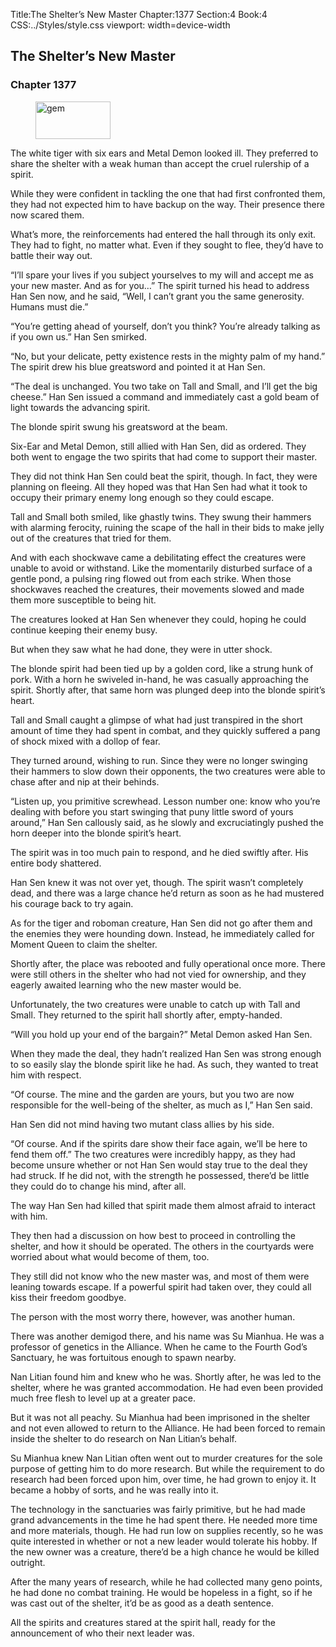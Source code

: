 Title:The Shelter’s New Master 
Chapter:1377 
Section:4 
Book:4 
CSS:../Styles/style.css 
viewport: width=device-width
  
## The Shelter’s New Master
### Chapter 1377
  
<figure>
	<img src="../Images/gem.gif" alt="gem" id="gem" width="120" height="60" />
</figure>
  

  
The white tiger with six ears and Metal Demon looked ill. They preferred to share the shelter with a weak human than accept the cruel rulership of a spirit.

While they were confident in tackling the one that had first confronted them, they had not expected him to have backup on the way. Their presence there now scared them.

What’s more, the reinforcements had entered the hall through its only exit. They had to fight, no matter what. Even if they sought to flee, they’d have to battle their way out.

“I’ll spare your lives if you subject yourselves to my will and accept me as your new master. And as for you…” The spirit turned his head to address Han Sen now, and he said, “Well, I can’t grant you the same generosity. Humans must die.”

“You’re getting ahead of yourself, don’t you think? You’re already talking as if you own us.” Han Sen smirked.

“No, but your delicate, petty existence rests in the mighty palm of my hand.” The spirit drew his blue greatsword and pointed it at Han Sen.

“The deal is unchanged. You two take on Tall and Small, and I’ll get the big cheese.” Han Sen issued a command and immediately cast a gold beam of light towards the advancing spirit.

The blonde spirit swung his greatsword at the beam.

Six-Ear and Metal Demon, still allied with Han Sen, did as ordered. They both went to engage the two spirits that had come to support their master.

They did not think Han Sen could beat the spirit, though. In fact, they were planning on fleeing. All they hoped was that Han Sen had what it took to occupy their primary enemy long enough so they could escape.

Tall and Small both smiled, like ghastly twins. They swung their hammers with alarming ferocity, ruining the scape of the hall in their bids to make jelly out of the creatures that tried for them.

And with each shockwave came a debilitating effect the creatures were unable to avoid or withstand. Like the momentarily disturbed surface of a gentle pond, a pulsing ring flowed out from each strike. When those shockwaves reached the creatures, their movements slowed and made them more susceptible to being hit.

The creatures looked at Han Sen whenever they could, hoping he could continue keeping their enemy busy.

But when they saw what he had done, they were in utter shock.

The blonde spirit had been tied up by a golden cord, like a strung hunk of pork. With a horn he swiveled in-hand, he was casually approaching the spirit. Shortly after, that same horn was plunged deep into the blonde spirit’s heart.

Tall and Small caught a glimpse of what had just transpired in the short amount of time they had spent in combat, and they quickly suffered a pang of shock mixed with a dollop of fear.

They turned around, wishing to run. Since they were no longer swinging their hammers to slow down their opponents, the two creatures were able to chase after and nip at their behinds.

“Listen up, you primitive screwhead. Lesson number one: know who you’re dealing with before you start swinging that puny little sword of yours around,” Han Sen callously said, as he slowly and excruciatingly pushed the horn deeper into the blonde spirit’s heart.

The spirit was in too much pain to respond, and he died swiftly after. His entire body shattered.

Han Sen knew it was not over yet, though. The spirit wasn’t completely dead, and there was a large chance he’d return as soon as he had mustered his courage back to try again.

As for the tiger and roboman creature, Han Sen did not go after them and the enemies they were hounding down. Instead, he immediately called for Moment Queen to claim the shelter.

Shortly after, the place was rebooted and fully operational once more. There were still others in the shelter who had not vied for ownership, and they eagerly awaited learning who the new master would be.

Unfortunately, the two creatures were unable to catch up with Tall and Small. They returned to the spirit hall shortly after, empty-handed.

“Will you hold up your end of the bargain?” Metal Demon asked Han Sen.

When they made the deal, they hadn’t realized Han Sen was strong enough to so easily slay the blonde spirit like he had. As such, they wanted to treat him with respect.

“Of course. The mine and the garden are yours, but you two are now responsible for the well-being of the shelter, as much as I,” Han Sen said.

Han Sen did not mind having two mutant class allies by his side.

“Of course. And if the spirits dare show their face again, we’ll be here to fend them off.” The two creatures were incredibly happy, as they had become unsure whether or not Han Sen would stay true to the deal they had struck. If he did not, with the strength he possessed, there’d be little they could do to change his mind, after all.

The way Han Sen had killed that spirit made them almost afraid to interact with him.

They then had a discussion on how best to proceed in controlling the shelter, and how it should be operated. The others in the courtyards were worried about what would become of them, too.

They still did not know who the new master was, and most of them were leaning towards escape. If a powerful spirit had taken over, they could all kiss their freedom goodbye.

The person with the most worry there, however, was another human.

There was another demigod there, and his name was Su Mianhua. He was a professor of genetics in the Alliance. When he came to the Fourth God’s Sanctuary, he was fortuitous enough to spawn nearby.

Nan Litian found him and knew who he was. Shortly after, he was led to the shelter, where he was granted accommodation. He had even been provided much free flesh to level up at a greater pace.

But it was not all peachy. Su Mianhua had been imprisoned in the shelter and not even allowed to return to the Alliance. He had been forced to remain inside the shelter to do research on Nan Litian’s behalf.

Su Mianhua knew Nan Litian often went out to murder creatures for the sole purpose of getting him to do more research. But while the requirement to do research had been forced upon him, over time, he had grown to enjoy it. It became a hobby of sorts, and he was really into it.

The technology in the sanctuaries was fairly primitive, but he had made grand advancements in the time he had spent there. He needed more time and more materials, though. He had run low on supplies recently, so he was quite interested in whether or not a new leader would tolerate his hobby. If the new owner was a creature, there’d be a high chance he would be killed outright.

After the many years of research, while he had collected many geno points, he had done no combat training. He would be hopeless in a fight, so if he was cast out of the shelter, it’d be as good as a death sentence.

All the spirits and creatures stared at the spirit hall, ready for the announcement of who their next leader was.